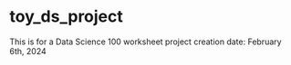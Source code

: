 # toy_ds_project
This is for a Data Science 100 worksheet
project creation date: February 6th, 2024
